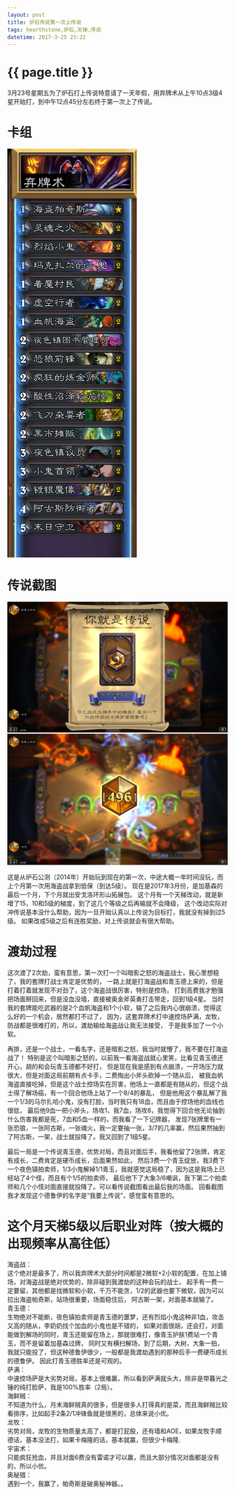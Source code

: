 ```yaml
---
layout: post
title: 炉石传说第一次上传说
tags: hearthstone,炉石,天梯,传说
datetime: 2017-3-25 23:22
---
```


{{ page.title }}
================

3月23号星期五为了炉石打上传说特意请了一天年假，用弃牌术从上午10点3级4星开始打，到中午12点45分左右终于第一次上了传说。

# 卡组
<img src="/assets/img/hs-3.png" />

# 传说截图
<img src="/assets/img/hearthstone-sc-2.png" />
<img src="/assets/img/hearthstone-sc-1.png" />

<p>
这是从炉石公测（2014年）开始玩到现在的第一次，中途大概一年时间没玩，而上个月第一次用海盗战拿到低保（到达5级）。
现在是2017年3月份，是加基森的最后一个月，下个月就出安戈洛环形山拓展包。
这个月有一个天梯改动，就是新增了15，10和5级的梯度，到了这几个等级之后再输就不会降级，
这个改动实际对冲传说基本没什么帮助，因为一旦开始认真以上传说为目标打，我就没有掉到过5级。
如果改成5级之后有连胜奖励，对上传说就会有很大帮助。
</p>

# 渡劫过程

<p>
这次渡了2次劫，蛮有意思，第一次打一个叫暗影之怒的海盗战士，我心里想稳了，我的套牌打战士肯定是优势的，
一路上就是打海盗战和青玉德上来的，但是打着打着就发现不对劲了，这个海盗战很厉害，特别是控场，
打到高费我才勉强把场面掰回来，但是没血没墙，直接被奥金斧英勇打击带走，回到1级4星。
当时我的套牌能吃武器的是2个血帆海盗和1个小软，输了之后我内心很崩溃，觉得这么好的一个机会，居然都打不过了，
因为，这套弃牌术打中速控场萨满，龙牧，防战都是很难打的，所以，渡劫输给海盗战让我无法接受，
于是我多加了一个小软。
</p>
<p>再排，还是一个战士，一看名字，还是暗影之怒，我当时就懵了，我不要在打海盗战了！
特别是这个叫暗影之怒的，以前我一看海盗战就心里笑，比看见青玉德还开心，胡的和会玩青玉德都不好打，
但是现在我是感到有点崩溃，一开场压力就很大，但是对面这局前期有点卡手，二费掏出小斧头砍掉一个随从后，
被我血帆海盗直接吃掉，但是这个战士控场实在厉害，他场上一直都是有随从的，但这个战士得了解场癌，有一个回合他场上站了一个8/4的暴乱，
但是他用这个暴乱解了我一个1/3的马尔扎哈小鬼，没有打脸，当时我只有18血，而且由于控场他的血线也很低，
最后他9血一把小斧头，场攻1，我7血，场攻8，我觉得下回合他无论抽到什么伤害我都是死，7血和5血一样的，而我看了一下记牌器，
发现7张牌里有一张恐狼，一张阿古斯，一张魂火，我一定要抽一张，3/7的几率赢，然后果然抽到了阿古斯，一架，战士就投降了。我又回到了1级5星。
</p>
<p>
最后一局是一个传说青玉德，优势对局，而且对面后手，我看他留了2张牌，肯定有成长，二费肯定是硬币成长，后面果然如此，
然后3费一个青玉绽放，我3费下一个夜色镇拍卖师，1/3小鬼解掉1/1青玉，我就感觉这局稳了，因为这是我场上已经站了4个怪，而且有个1/5的拍卖师，
最后他下了大象3/6嘲讽，我下第二个拍卖师和几个小怪对面直接就投降了。可以看传说截图看出最后我的场面。
回看截图我才发现这个德鲁伊的名字是“我要上传说”，感觉蛮有意思的。
</p>

# 这个月天梯5级以后职业对阵（按大概的出现频率从高往低）

海盗战：<br/>
这个绝对是最多了，所以我弃牌术大部分时间都是2微软+2小软的配置，在加上铺场，对海盗战是绝对优势的，除非碰到我渡劫的这种会玩的战士，
起手有一费一定要留，其他都是找微软和小软，千万不能贪，1/2的武器也要下微软，因为可以拉出海盗帕奇斯，站场很重要，场面稳住后，
阿古斯一架，对面基本就输了。<br/>
青玉德：<br/>
生物绝对不能断，夜色镇拍卖师是青玉德的噩梦，还有烈焰小鬼这种非1血，攻击又高的随从，李奶奶找个加血的小鬼也是不错的，
如果对面很胡，还会打，对面能做到解场的同时，青玉还能留在场上，那就很难打，像青玉护肤1费站一个青玉，而不是留着加基森过牌，
同时又有横扫解场，到了后期，大树，大象一拍，我就只能投了，但这种德鲁伊很少，一般都是我渡劫遇到的那种后手一费硬币成长的德鲁伊。
因此打青玉德胜率还是可观的。<br/>
萨满：<br/>
中速控场萨是大劣势对局，基本上很难赢，所以看到萨满就头大，除非是带暮光之锤的纯打脸萨，我是100%胜率（2局）。<br/>
海鲜贼：<br/>
不知道为什么，月末海鲜贼真的很多，但是很多人打得真的是菜，而且海鲜贼比较看排序，比如起手2条2/1冲锋鱼就是很黑的，总体来说小优。<br/>
龙牧：<br/>
劣势对局，龙牧的生物质量太高了，都是打屁股，还有墙和AOE，如果龙牧手顺德话，基本没法打，如果卡梅隆的话，基本就赢，但很少卡梅隆.<br/>
宇宙术：<br/>
只能疯狂抢血，并且对面6费没有雷诺才可以赢，而且大部分情况对面都是没有的，所以小优。<br/>
奥秘猎：<br/>
遇到一个，我赢了，帕奇斯是破奥秘神器。。<br/>
